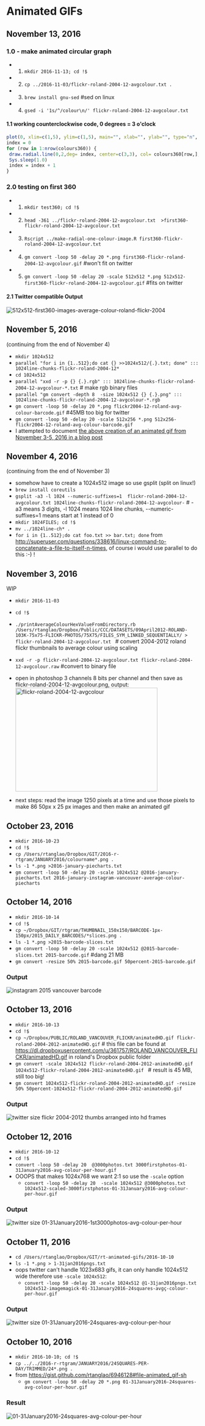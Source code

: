 # Animated GIFs

## November 13, 2016

### 1.0 - make animated circular graph

* 1. ```mkdir 2016-11-13; cd !$```
* 2. ```cp ../2016-11-03/flickr-roland-2004-12-avgcolour.txt .```
* 3. ```brew install gnu-sed``` #sed on linux
* 4. ```gsed -i '1s/^/colour\n/' flickr-roland-2004-12-avgcolour.txt```

####  1.1 working counterclockwise code, 0 degrees = 3 o'clock
 
 ```R
plot(0, xlim=c(1,5), ylim=c(1,5), main="", xlab="", ylab="", type="n", axes=F)
index = 0
for (row in 1:nrow(colours360)) {
  draw.radial.line(0,2,deg= index, center=c(3,3), col= colours360[row,], expand = FALSE, lwd = 30)
  Sys.sleep(1.0)
  index = index + 1
}
```

### 2.0 testing on first 360

* 1. ```mkdir test360; cd !$```
* 2. ```head -361 ../flickr-roland-2004-12-avgcolour.txt  >first360-flickr-roland-2004-12-avgcolour.txt```
* 3. ```Rscript ../make-radial-one-colour-image.R first360-flickr-roland-2004-12-avgcolour.txt```
* 4. ```gm convert -loop 50 -delay 20 *.png first360-flickr-roland-2004-12-avgcolour.gif``` #won't fit on twitter
* 5. ```gm convert -loop 50 -delay 20 -scale 512x512 *.png 512x512-first360-flickr-roland-2004-12-avgcolour.gif``` #fits on twitter

#### 2.1 Twitter compatible Output

![512x512-first360-images-average-colour-roland-flickr-2004](https://github.com/rtanglao/rt-animated-gifs/blob/master/2016-11-13/test360/first360-flickr-roland-2004-12-avgcolour.gif)


## November 5, 2016

(continuing from the end of November 4)

* ```mkdir 1024x512```
* ```parallel "for i in {1..512};do cat {} >>1024x512/{.}.txt; done" ::: 1024line-chunks-flickr-roland-2004-12*```
* ```cd 1024x512```
* ```parallel "xxd -r -p {} {.}.rgb" ::: 1024line-chunks-flickr-roland-2004-12-avgcolour-*.txt``` # make rgb binary files
* ```parallel "gm convert -depth 8  -size 1024x512 {} {.}.png" ::: 1024line-chunks-flickr-roland-2004-12-avgcolour-*.rgb```
* ```gm convert -loop 50 -delay 20 *.png flickr2004-12-roland-avg-colour-barcode.gif``` #45MB too big for twitter
* ```gm convert -loop 50 -delay 20 -scale 512x256 *.png 512x256-flickr2004-12-roland-avg-colour-barcode.gif```
* I attempted to document [the above creation of an animated gif from November 3-5, 2016 in a blog post](http://rolandtanglao.com/2016/11/05/p1-How-to-make-animated-gif-average-colour-barcode-from-lots-of-photos/)

## November 4, 2016

(continuing from the end of November 3)

* somehow have to create a 1024x512 image so use gsplit (split on linux!)
* ```brew install coreutils```
* ```gsplit -a3 -l 1024 --numeric-suffixes=1  flickr-roland-2004-12-avgcolour.txt 1024line-chunks-flickr-roland-2004-12-avgcolour-``` # -a3 means 3 digits, -l 1024 means 1024 line chunks, --numeric-suffixes=1 means start at 1 instead of 0
* ```mkdir 1024FILES; cd !$```
* ```mv ../1024line-ch* .```
* ```for i in {1..512};do cat foo.txt >> bar.txt; done``` from http://superuser.com/questions/338616/linux-command-to-concatenate-a-file-to-itself-n-times, of course i would use parallel to do this :-) !

## November 3, 2016

WIP

* ```mkdir 2016-11-03```
* ```cd !$```
* ```./printAverageColourHexValueFromDirectory.rb /Users/rtanglao/Dropbox/Public/CCC/DATASETS/09April2012-ROLAND-103K-75x75-FLICKR-PHOTOS/75X75/FILES_SYM_LINKED_SEQUENTIALLY/ > flickr-roland-2004-12-avgcolour.txt ``` # convert 2004-2012 roland flickr thumbnails to average colour using scaling
* ```xxd -r -p flickr-roland-2004-12-avgcolour.txt flickr-roland-2004-12-avgcolour.raw``` #convert to binary file
* open in photoshop 3 channels 8 bits per channel and then save as flickr-roland-2004-12-avgcolour.png, output:<br />
<a data-flickr-embed="true"  href="https://www.flickr.com/photos/roland/30685511691/in/datetaken-ff/" title="flickr-roland-2004-12-avgcolour"><img src="https://c4.staticflickr.com/6/5823/30685511691_c1c6bc6138.jpg" width="372" height="271" alt="flickr-roland-2004-12-avgcolour"></a><script async src="//embedr.flickr.com/assets/client-code.js" charset="utf-8"></script>

* next steps: read the image 1250 pixels at a time and use those pixels to make 86 50px x 25 px images and then make an animated gif

## October 23, 2016

* ```mkdir 2016-10-23```
* ```cd !$```
* ```cp /Users/rtanglao/Dropbox/GIT/2016-r-rtgram/JANUARY2016/colourname*.png .```
* ```ls -1 *.png >2016-january-piecharts.txt```
* ```gm convert -loop 50 -delay 20 -scale 1024x512 @2016-january-piecharts.txt 2016-january-instagram-vancouver-average-colour-piecharts``` 

## October 14, 2016

* ```mkdir 2016-10-14```
* ```cd !$```
* ```cp ~/Dropbox/GIT/rtgram/THUMBNAIL_150x150/BARCODE-1px-150px/2015_DAILY_BARCODES/*slices.png .```
* ```ls -1 *.png >2015-barcode-slices.txt```
* ```gm convert -loop 50 -delay 20 -scale 1024x512 @2015-barcode-slices.txt 2015-barcode.gif``` #dang 21 MB
* ```gm convert -resize 50% 2015-barcode.gif 50percent-2015-barcode.gif```

### Output

![instagram 2015 vancouver barcode](https://c1.staticflickr.com/9/8130/29696652433_d3ed551ca9_o_d.gif
 "instagram 2015 vancouver barcode")

## October 13, 2016

* ```mkdir 2016-10-13```
* ```cd !$```
* ```cp ~/Dropbox/PUBLIC/ROLAND_VANCOUVER_FLICKR/animatedHD.gif flickr-roland-2004-2012-animatedHD.gif``` # this file can be found at https://dl.dropboxusercontent.com/u/361757/ROLAND_VANCOUVER_FLICKR/animatedHD.gif in roland's Dropbox public folder
* ```gm convert -scale 1024x512 flickr-roland-2004-2012-animatedHD.gif 1024x512-flickr-roland-2004-2012-animatedHD.gif ``` # result is 45 MB, still too big!
* ```gm convert 1024x512-flickr-roland-2004-2012-animatedHD.gif -resize 50% 50percent-1024x512-flickr-roland-2004-2012-animatedHD.gif```

### Output

![twitter size flickr 2004-2012 thumbs arranged into hd frames](https://c1.staticflickr.com/9/8630/30312866925_431b8e7926_o_d.gif "twitter size flickr 2004-2012 thumbs arranged into hd frames")

## October 12, 2016

* ```mkdir 2016-10-12```
* ```cd !$```
* ```convert -loop 50 -delay 20  @3000photos.txt 3000firstphotos-01-31January2016-avg-colour-per-hour.gif```
* OOOPS that makes 1024x768 we want 2:1 so use the ```-scale``` option
    * ```convert -loop 50 -delay 20  -scale 1024x512 @3000photos.txt 1024x512-scaled-3000firstphotos-01-31January2016-avg-colour-per-hour.gif```

### Output

![twitter size 01-31January2016-1st3000photos-avg-colour-per-hour](https://c2.staticflickr.com/8/7771/29661313004_98ffe1a6df_o_d.gif "twitter size 01-31January2016-1st3000photos-avg-colour-per-hour")

## October 11, 2016

* ```cd /Users/rtanglao/Dropbox/GIT/rt-animated-gifs/2016-10-10```
* ```ls -1 *.png > 1-31jan2016pngs.txt```
* oops twitter can't handle 1023x683 gifs, it can only handle 1024x512 wide therefore use ```-scale 1024x512```:
    * ```convert -loop 50 -delay 20 -scale 1024x512 @1-31jan2016pngs.txt 1024x512-imagemagick-01-31January2016-24squares-avgç-colour-per-hour.gif```

### Output

![twitter size 01-31January2016-24squares-avg-colour-per-hour](https://c2.staticflickr.com/6/5550/29638597234_dbb748ff10_o_d.gif "twitter size 01-31January2016-24squares-avg-colour-per-hour")
	
## October 10, 2016
* ```mkdir 2016-10-10; cd !$```
* ```cp ../../2016-r-rtgram/JANUARY2016/24SQUARES-PER-DAY/TRIMMED/24*.png .```
* from https://gist.github.com/rtanglao/6946128#file-animated_gif-sh
    * ```gm convert -loop 50 -delay 20 *.png 01-31January2016-24squares-avg-colour-per-hour.gif```
	
### Result

![01-31January2016-24squares-avg-colour-per-hour](https://c2.staticflickr.com/8/7563/30251809055_3b995995d0_o_d.gif "01-31January2016-24squares-avg-colour-per-hour")


